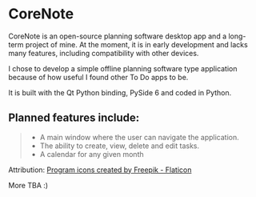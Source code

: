 # CoreNote
CoreNote is an open-source planning software desktop app and a long-term project of mine. At the moment, it is in early development and lacks many features, including compatibility with other devices.

I chose to develop a simple offline planning software type application because of how useful I found other To Do apps to be.

It is built with the Qt Python binding, PySide 6 and coded in Python.

## Planned features include:
> - A main window where the user can navigate the application.
> - The ability to create, view, delete and edit tasks.
> - A calendar for any given month

Attribution:
<a href="https://www.flaticon.com/free-icons/code" title="code icons">Program icons created by Freepik - Flaticon</a>

More TBA :)
